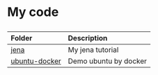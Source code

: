 <h1>

My code

</h1>

| Folder                            | Description           |
| :-------------------------------- | :-------------------- |
| [jena](./jena/)                   | My jena tutorial      |
| [ubuntu-docker](./ubuntu-dcoker/) | Demo ubuntu by docker |
